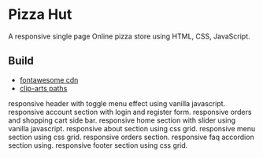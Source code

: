 # Pizza Hut

A responsive single page Online pizza store using HTML, CSS, JavaScript.

## Build

- [fontawesome cdn](https://cdnjs.com/libraries/font-awesome)
- [clip-arts paths](https://bennettfeely.com/clippy/)

responsive header with toggle menu effect using vanilla javascript.
responsive account section with login and register form.
responsive orders and shopping cart side bar.
responsive home section with slider using vanilla javascript.
responsive about section using css grid.
responsive menu section using css grid.
responsive orders section.
responsive faq accordion section using.
responsive footer section using css grid.
